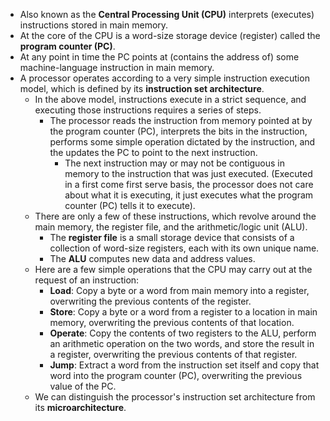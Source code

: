 - Also known as the **Central Processing Unit (CPU)** interprets (executes) instructions stored in main memory.
- At the core of the CPU is a word-size storage device (register) called the **program counter (PC)**.
- At any point in time the PC points at (contains the address of) some machine-language instruction in main memory.
- A processor operates according to a very simple instruction execution model, which is defined by its **instruction set architecture**.
	- In the above model, instructions execute in a strict sequence, and executing those instructions requires a series of steps.
		- The processor reads the instruction from memory pointed at by the program counter (PC), interprets the bits in the instruction, performs some simple operation dictated by the instruction, and the updates the PC to point to the next instruction.
			- The next instruction may or may not be contiguous in memory to the instruction that was just executed. (Executed in a first come first serve basis, the processor does not care about what it is executing, it just executes what the program counter (PC) tells it to execute).
	- There are only a few of these instructions, which revolve around the main memory, the register file, and the arithmetic/logic unit (ALU).
		- The **register file** is a small storage device that consists of a collection of word-size registers, each with its own unique name. 
		- The **ALU** computes new data and address values.
	- Here are a few simple operations that the CPU may carry out at the request of an instruction:
		- **Load**: Copy a byte or a word from main memory into a register, overwriting the previous contents of the register.
		- **Store**: Copy a byte or a word from a register to a location in main memory, overwriting the previous contents of that location.
		- **Operate**: Copy the contents of two registers to the ALU, perform an arithmetic operation on the two words, and store the result in a register, overwriting the previous contents of that register.
		- **Jump**: Extract a word from the instruction set itself and copy that word into the program counter (PC), overwriting the previous value of the PC.
	- We can distinguish the processor's instruction set architecture from its **microarchitecture**.